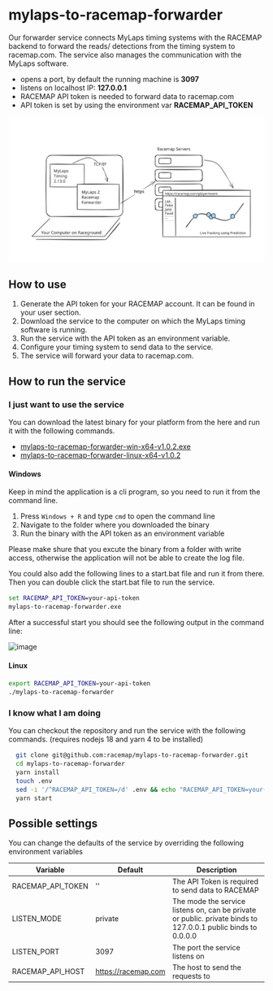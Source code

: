 # mylaps-to-racemap-forwarder

Our forwarder service connects MyLaps timing systems with the RACEMAP backend to forward the reads/ detections from the timing system to racemap.com.
The service also manages the communication with the MyLaps software.

- opens a port, by default the running machine is **3097**
- listens on localhost IP: **127.0.0.1**
- RACEMAP API token is needed to forward data to racemap.com
- API token is set by using the environment var **RACEMAP_API_TOKEN**

![image](./docs/information-flow.excalidraw.svg)

## How to use

1. Generate the API token for your RACEMAP account. It can be found in your user section.
2. Download the service to the computer on which the MyLaps timing software is running.
3. Run the service with the API token as an environment variable.
4. Configure your timing system to send data to the service.
5. The service will forward your data to racemap.com.

## How to run the service

### I just want to use the service

You can download the latest binary for your platform from the here and run it with the following commands.

- [mylaps-to-racemap-forwarder-win-x64-v1.0.2.exe](https://github.com/racemap/mylaps-to-racemap-forwarder/releases/download/v1.0.2/mylaps-to-racemap-forwarder-win-x64-v1.0.2.exe)
- [mylaps-to-racemap-forwarder-linux-x64-v1.0.2](https://github.com/racemap/mylaps-to-racemap-forwarder/releases/download/v1.0.2/mylaps-to-racemap-forwarder-linux-x64-v1.0.2)

#### Windows

Keep in mind the application is a cli program, so you need to run it from the command line.

1. Press `Windows + R` and type `cmd` to open the command line
2. Navigate to the folder where you downloaded the binary
3. Run the binary with the API token as an environment variable

Please make shure that you excute the binary from a folder with write access, otherwise the application will not be able to create the log file.

You could also add the following lines to a start.bat file and run it from there. Then you can double click the start.bat file to run the service.

```bat
set RACEMAP_API_TOKEN=your-api-token
mylaps-to-racemap-forwarder.exe
```

After a successful start you should see the following output in the command line:

![image](https://github.com/user-attachments/assets/893a0d7e-af4d-400b-a9fc-5a515fedd329)

#### Linux

```bash
export RACEMAP_API_TOKEN=your-api-token
./mylaps-to-racemap-forwarder
```

### I know what I am doing

You can checkout the repository and run the service with the following commands. (requires nodejs 18 and yarn 4 to be installed)

```bash
  git clone git@github.com:racemap/mylaps-to-racemap-forwarder.git
  cd mylaps-to-racemap-forwarder
  yarn install
  touch .env
  sed -i '/^RACEMAP_API_TOKEN=/d' .env && echo "RACEMAP_API_TOKEN=your-api-token" >> .env
  yarn start
```

## Possible settings

You can change the defaults of the service by overriding the following environment variables

| Variable          | Default             | Description                                                                                                   |
| ----------------- | ------------------- | ------------------------------------------------------------------------------------------------------------- |
| RACEMAP_API_TOKEN | ''                  | The API Token is required to send data to RACEMAP                                                             |
| LISTEN_MODE       | private             | The mode the service listens on, can be private or public. private binds to 127.0.0.1 public binds to 0.0.0.0 |
| LISTEN_PORT       | 3097                | The port the service listens on                                                                               |
| RACEMAP_API_HOST  | https://racemap.com | The host to send the requests to                                                                              |
